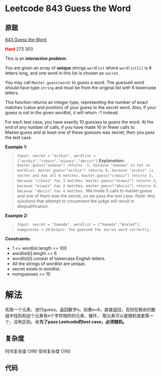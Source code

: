 # Leetcode 843 Guess the Word

## 原题

[843 Guess the Word](https://leetcode.com/problems/guess-the-word/)

**<span style="color:red">Hard</span>** 273 303 

This is an _**interactive problem**_.

You are given an array of **unique** strings `wordlist` where `wordlist[i]` is 6 letters long, and one word in this list is chosen as `secret`.

You may call `Master.guess(word)` to guess a word. The guessed word should have type `string` and must be from the original list with 6 lowercase letters.

This function returns an integer type, representing the number of exact matches (value and position) of your guess to the secret word. Also, if your guess is not in the given wordlist, it will return -1 instead.

For each test case, you have exactly 10 guesses to guess the word. At the end of any number of calls, if you have made 10 or fewer calls to Master.guess and at least one of these guesses was secret, then you pass the test case.

**Example 1:**

> `Input: secret = "acckzz", wordlist = ["acckzz","ccbazz","eiowzz","abcczz"]`
**Explanation:**
`master.guess("aaaaaa") returns -1, because "aaaaaa" is not in wordlist.`
`master.guess("acckzz") returns 6, because "acckzz" is secret and has all 6 matches.`
`master.guess("ccbazz") returns 3, because "ccbazz" has 3 matches.`
`master.guess("eiowzz") returns 2, because "eiowzz" has 2 matches.`
`master.guess("abcczz") returns 4, because "abcczz" has 4 matches.`
We made 5 calls to master.guess and one of them was the secret, so we pass the test case.
Note:  Any solutions that attempt to circumvent the judge will result in disqualification.

**Example 2:**

> `Input: secret = "hamada", wordlist = ["hamada","khaled"], numguesses = 10`
`Output: You guessed the secret word correctly.`

**Constraints:**

* 1 <= wordlist.length <= 100
* wordlist[i].length == 6
* wordlist[i] consist of lowercase English letters.
* All the strings of wordlist are unique.
* secret exists in wordlist.
* numguesses == 10

# 解法

先取一个元素，进行guess。返回数字n。如果n=6，直接返回，否则在剩余的数组中找到和这个元素有n个字符相符的元素，循环。
取元素可以是随机或者第一个，没有区别。:laughing:**为了pass Leetcode的test case，必须随机。**



## 复杂度
时间复杂度 O(N)
空间复杂度 O(N)


## 代码
```Java

```
